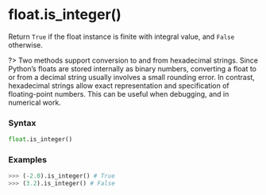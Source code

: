 # float.is_integer()

Return `True` if the float instance is finite with integral value, and `False` otherwise.

?> Two methods support conversion to and from hexadecimal strings. Since Python’s floats are stored internally as binary numbers, converting a float to or from a decimal string usually involves a small rounding error. In contrast, hexadecimal strings allow exact representation and specification of floating-point numbers. This can be useful when debugging, and in numerical work.

### Syntax

```python
float.is_integer()
```

### Examples

```python
>>> (-2.0).is_integer() # True
>>> (3.2).is_integer() # False
```
